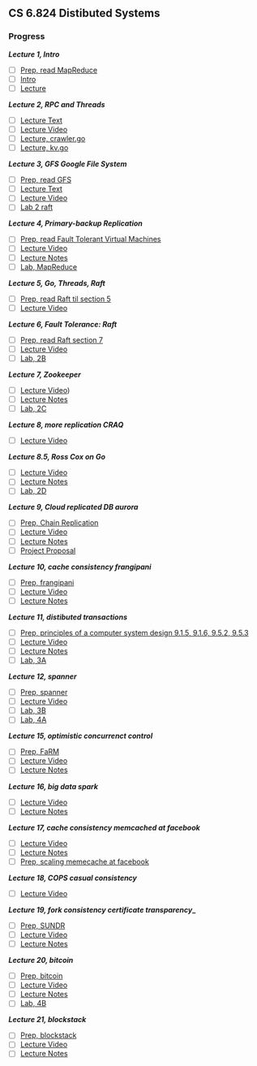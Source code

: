 ## CS 6.824 Distibuted Systems

### Progress

**_Lecture 1, Intro_**

- [ ] [Prep, read MapReduce](http://nil.csail.mit.edu/6.824/2021/papers/mapreduce.pdf)
- [ ] [Intro](http://nil.csail.mit.edu/6.824/2021/notes/l01.txt)
- [ ] [Lecture](https://www.youtube.com/watch?v=cQP8WApzIQQ&list=PL4YhK0pT0ZhXTRSAYHAgBcJkhlM2hlhw3)

**_Lecture 2, RPC and Threads_**
- [ ] [Lecture Text](http://nil.csail.mit.edu/6.824/2021/notes/l-rpc.txt)
- [ ] [Lecture Video](https://www.youtube.com/watch?v=gA4YXUJX7t8&list=PLrw6a1wE39_tb2fErI4-WkMbsvGQk9_UB&index=3)
- [ ] [Lecture, crawler.go](http://nil.csail.mit.edu/6.824/2021/notes/crawler.go)
- [ ] [Lecture, kv.go](http://nil.csail.mit.edu/6.824/2021/notes/crawler.go)

**_Lecture 3, GFS Google File System_**

- [ ] [Prep, read GFS](http://nil.csail.mit.edu/6.824/2021/papers/gfs.pdf)
- [ ] [Lecture Text](http://nil.csail.mit.edu/6.824/2021/notes/l-gfs.txt)
- [ ] [Lecture Video](https://youtu.be/EpIgvowZr00)
- [ ] [Lab 2 raft](http://nil.csail.mit.edu/6.824/2021/labs/lab-raft.html)

**_Lecture 4, Primary-backup Replication_**

- [ ] [Prep, read Fault Tolerant Virtual Machines](http://nil.csail.mit.edu/6.824/2021/papers/vm-ft.pdf)
- [ ] [Lecture Video](https://youtu.be/M_teob23ZzY)
- [ ] [Lecture Notes](http://nil.csail.mit.edu/6.824/2021/notes/l-vm-ft.txt)
- [ ] [Lab, MapReduce](http://nil.csail.mit.edu/6.824/2021/labs/lab-mr.html)

**_Lecture 5, Go, Threads, Raft_**

- [ ] [Prep, read Raft til section 5](http://nil.csail.mit.edu/6.824/2021/papers/raft-extended.pdf)
- [ ] [Lecture Video](https://youtu.be/UzzcUS2OHqo)

**_Lecture 6, Fault Tolerance: Raft_**

- [ ] [Prep, read Raft section 7](http://nil.csail.mit.edu/6.824/2021/papers/raft-extended.pdf)
- [ ] [Lecture Video](https://youtu.be/64Zp3tzNbpE)
- [ ] [Lab, 2B](http://nil.csail.mit.edu/6.824/2021/labs/lab-raft.html)

**_Lecture 7, Zookeeper_**

- [ ] [Lecture Video](https://youtu.be/pbmyrNjzdDk))
- [ ] [Lecture Notes](http://nil.csail.mit.edu/6.824/2021/notes/l-zookeeper.txt)
- [ ] [Lab, 2C](http://nil.csail.mit.edu/6.824/2021/labs/lab-raft.html)

**_Lecture 8, more replication CRAQ_**

- [ ] [Lecture Video](https://youtu.be/IXHzbCuADt0)

**_Lecture 8.5, Ross Cox on Go_**

- [ ] [Lecture Video](https://www.youtube.com/watch?v=IdCbMO0Ey9I)
- [ ] [Lecture Notes](https://swtch.com/mit-6824-go-2021.pdf)
- [ ] [Lab, 2D](http://nil.csail.mit.edu/6.824/2021/labs/lab-raft.html)

**_Lecture 9, Cloud replicated DB aurora_**

- [ ] [Prep, Chain Replication](http://nil.csail.mit.edu/6.824/2021/papers/cr-osdi04.pdf)
- [ ] [Lecture Video](https://youtu.be/jJSh54J1s5o)
- [ ] [Lecture Notes](http://nil.csail.mit.edu/6.824/2021/notes/l-cr.txt)
- [ ] [Project Proposal](http://nil.csail.mit.edu/6.824/2021/project.html)

**_Lecture 10, cache consistency frangipani_**

- [ ] [Prep, frangipani](http://nil.csail.mit.edu/6.824/2021/papers/thekkath-frangipani.pdf)
- [ ] [Lecture Video](https://youtu.be/-pKNCjUhPjQ)
- [ ] [Lecture Notes](http://nil.csail.mit.edu/6.824/2021/notes/l-cr.txt)

**_Lecture 11, distibuted transactions_**

- [ ] [Prep, principles of a computer system design 9.1.5, 9.1.6, 9.5.2, 9.5.3](https://ocw.mit.edu/courses/res-6-004-principles-of-computer-system-design-an-introduction-spring-2009/pages/online-textbook/)
- [ ] [Lecture Video](https://youtu.be/aDp99WDIM_4)
- [ ] [Lecture Notes](http://nil.csail.mit.edu/6.824/2021/notes/l-2pc.txt)
- [ ] [Lab, 3A](http://nil.csail.mit.edu/6.824/2021/labs/lab-kvraft.html)

**_Lecture 12, spanner_**

- [ ] [Prep, spanner](http://nil.csail.mit.edu/6.824/2021/papers/spanner.pdf)
- [ ] [Lecture Video](https://youtu.be/4eW5SWBi7vs)
- [ ] [Lab, 3B](http://nil.csail.mit.edu/6.824/2021/labs/lab-kvraft.html)
- [ ] [Lab, 4A](http://nil.csail.mit.edu/6.824/2021/labs/lab-shard.html)

**_Lecture 15, optimistic concurrenct control_**

- [ ] [Prep, FaRM](http://nil.csail.mit.edu/6.824/2021/papers/farm-2015.pdf)
- [ ] [Lecture Video](https://youtu.be/Cw6Nj2evjSs)
- [ ] [Lecture Notes](http://nil.csail.mit.edu/6.824/2021/notes/l-farm.txt)

**_Lecture 16, big data spark_**

- [ ] [Lecture Video](https://youtu.be/mzIoSW-cInA)
- [ ] [Lecture Notes](http://nil.csail.mit.edu/6.824/2021/notes/l-spark.txt)

**_Lecture 17, cache consistency memcached at facebook_**

- [ ] [Lecture Video](https://youtu.be/Myp8z0ybdzM)
- [ ] [Lecture Notes](http://nil.csail.mit.edu/6.824/2021/notes/l-memcached.txt)
- [ ] [Prep, scaling memecache at facebook](http://nil.csail.mit.edu/6.824/2021/papers/memcache-fb.pdf)

**_Lecture 18, COPS casual consistency_**

- [ ] [Lecture Video](https://youtu.be/fR_NB714EAI)

**_Lecture 19, fork consistency certificate transparency__**

- [ ] [Prep, SUNDR](http://nil.csail.mit.edu/6.824/2021/papers/li-sundr.pdf)
- [ ] [Lecture Video](https://youtu.be/UKdLJ7-0iFM)
- [ ] [Lecture Notes](http://nil.csail.mit.edu/6.824/2021/notes/l-sundr.txt)

**_Lecture 20, bitcoin_**

- [ ] [Prep, bitcoin](http://nil.csail.mit.edu/6.824/2021/papers/bitcoin.pdf)
- [ ] [Lecture Video](https://youtu.be/K_euhRou98Y)
- [ ] [Lecture Notes](http://nil.csail.mit.edu/6.824/2021/notes/l-bitcoin.txt)
- [ ] [Lab, 4B](http://nil.csail.mit.edu/6.824/2021/labs/lab-shard.html)

**_Lecture 21, blockstack_**

- [ ] [Prep, blockstack](http://nil.csail.mit.edu/6.824/2021/papers/blockstack-atc16.pdf)
- [ ] [Lecture Video](https://youtu.be/XvXK_vZ0BNw)
- [ ] [Lecture Notes](http://nil.csail.mit.edu/6.824/2021/notes/l-blockstack.txt)
